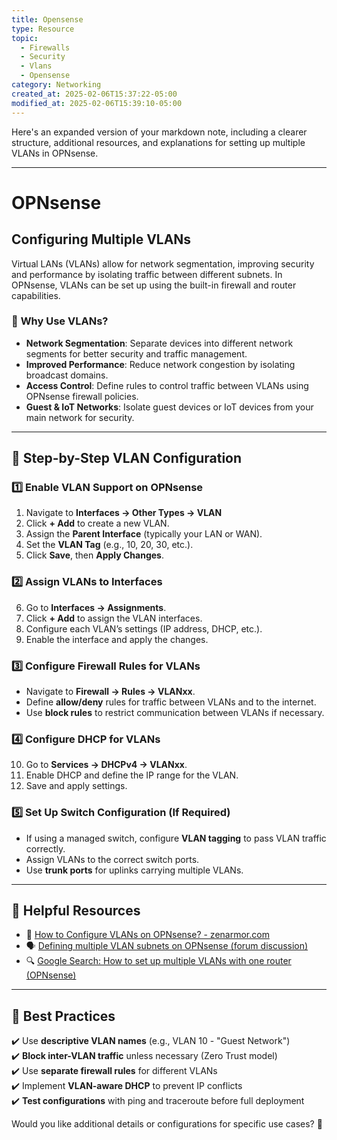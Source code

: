 ```yaml
---
title: Opensense
type: Resource
topic:
  - Firewalls
  - Security
  - Vlans
  - Opensense
category: Networking
created_at: 2025-02-06T15:37:22-05:00
modified_at: 2025-02-06T15:39:10-05:00
---
```


Here's an expanded version of your markdown note, including a clearer structure, additional resources, and explanations for setting up multiple VLANs in OPNsense.

---

# OPNsense

## Configuring Multiple VLANs

Virtual LANs (VLANs) allow for network segmentation, improving security and performance by isolating traffic between different subnets. In OPNsense, VLANs can be set up using the built-in firewall and router capabilities.

### 📌 **Why Use VLANs?**

- **Network Segmentation**: Separate devices into different network segments for better security and traffic management.
- **Improved Performance**: Reduce network congestion by isolating broadcast domains.
- **Access Control**: Define rules to control traffic between VLANs using OPNsense firewall policies.
- **Guest & IoT Networks**: Isolate guest devices or IoT devices from your main network for security.

---

## 🔧 **Step-by-Step VLAN Configuration**

### **1️⃣ Enable VLAN Support on OPNsense**

1. Navigate to **Interfaces → Other Types → VLAN**
2. Click **+ Add** to create a new VLAN.
3. Assign the **Parent Interface** (typically your LAN or WAN).
4. Set the **VLAN Tag** (e.g., 10, 20, 30, etc.).
5. Click **Save**, then **Apply Changes**.

### **2️⃣ Assign VLANs to Interfaces**

6. Go to **Interfaces → Assignments**.
7. Click **+ Add** to assign the VLAN interfaces.
8. Configure each VLAN’s settings (IP address, DHCP, etc.).
9. Enable the interface and apply the changes.

### **3️⃣ Configure Firewall Rules for VLANs**

- Navigate to **Firewall → Rules → VLANxx**.
- Define **allow/deny** rules for traffic between VLANs and to the internet.
- Use **block rules** to restrict communication between VLANs if necessary.

### **4️⃣ Configure DHCP for VLANs**

10. Go to **Services → DHCPv4 → VLANxx**.
11. Enable DHCP and define the IP range for the VLAN.
12. Save and apply settings.

### **5️⃣ Set Up Switch Configuration (If Required)**

- If using a managed switch, configure **VLAN tagging** to pass VLAN traffic correctly.
- Assign VLANs to the correct switch ports.
- Use **trunk ports** for uplinks carrying multiple VLANs.

---

## 🔗 **Helpful Resources**

- 📖 [How to Configure VLANs on OPNsense? - zenarmor.com](https://www.zenarmor.com/docs/network-security-tutorials/how-to-configure-vlan-on-opnsense)
- 🗣️ [Defining multiple VLAN subnets on OPNsense (forum discussion)](https://forum.opnsense.org/index.php?topic=26808.0)
- 🔍 [Google Search: How to set up multiple VLANs with one router (OPNsense)](https://www.google.com/search?q=how+to+setup+multiple+vlans+with+one+router+opnsense&sca_esv=def40fa9418a875e&sca_upv=1&rlz=1C1GCEU_enUS975US975&sxsrf=ACQVn09dalaog49CYeCpF-bCwrIpahvF_g%3A1711048490237&ei=Kof8ZemMDu-j0PEP1suk-As&ved=0ahUKEwjpydCriIaFAxXvETQIHdYlCb8Q4dUDCBA&uact=5&oq=how+to+setup+multiple+vlans+with+one+router+opnsense&gs_lp=Egxnd3Mtd2l6LXNlcnAiNGhvdyB0byBzZXR1cCBtdWx0aXBsZSB2bGFucyB3aXRoIG9uZSByb3V0ZXIgb3Buc2Vuc2UyCBAAGIAEGKIEMggQABiABBiiBEiuHlDBBljOFnADeAGQAQCYAXugAe4EqgEDNS4yuAEDyAEA-AEBmAIKoAKFBcICChAAGEcY1gQYsAPCAgYQIRgKGAqYAwCIBgGQBgiSBwM4LjKgB6wb&sclient=gws-wiz-serp)

---

## 🎯 **Best Practices**

✔️ Use **descriptive VLAN names** (e.g., VLAN 10 - "Guest Network")  
✔️ **Block inter-VLAN traffic** unless necessary (Zero Trust model)  
✔️ Use **separate firewall rules** for different VLANs  
✔️ Implement **VLAN-aware DHCP** to prevent IP conflicts  
✔️ **Test configurations** with ping and traceroute before full deployment

Would you like additional details or configurations for specific use cases? 🚀